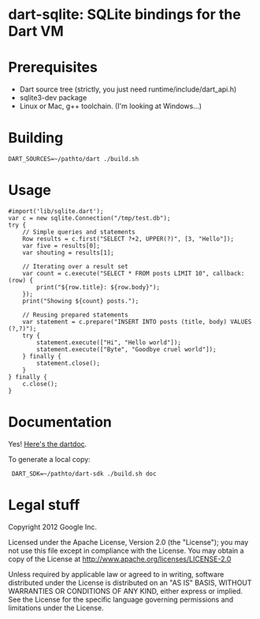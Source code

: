 dart-sqlite: SQLite bindings for the Dart VM
============================================

# Prerequisites
  * Dart source tree (strictly, you just need runtime/include/dart_api.h)
  * sqlite3-dev package
  * Linux or Mac, g++ toolchain. (I'm looking at Windows...)

# Building
    DART_SOURCES=~/pathto/dart ./build.sh

# Usage
    #import('lib/sqlite.dart');
    var c = new sqlite.Connection("/tmp/test.db");
    try {
        // Simple queries and statements
        Row results = c.first("SELECT ?+2, UPPER(?)", [3, "Hello"]);
        var five = results[0];
        var shouting = results[1];

        // Iterating over a result set
        var count = c.execute("SELECT * FROM posts LIMIT 10", callback: (row) {
            print("${row.title}: ${row.body}");
        });
        print("Showing ${count} posts.");

        // Reusing prepared statements
        var statement = c.prepare("INSERT INTO posts (title, body) VALUES (?,?)");
        try {
            statement.execute(["Hi", "Hello world"]);
            statement.execute(["Byte", "Goodbye cruel world"]);
        } finally {
            statement.close();
        }
    } finally {
        c.close();
    }

# Documentation
Yes! [Here's the dartdoc](http://sam-mccall.github.com/dart-sqlite/).

To generate a local copy:

     DART_SDK=~/pathto/dart-sdk ./build.sh doc

# Legal stuff
Copyright 2012 Google Inc.

Licensed under the Apache License, Version 2.0 (the "License");
you may not use this file except in compliance with the License.
You may obtain a copy of the License at http://www.apache.org/licenses/LICENSE-2.0

Unless required by applicable law or agreed to in writing, software
distributed under the License is distributed on an "AS IS" BASIS,
WITHOUT WARRANTIES OR CONDITIONS OF ANY KIND, either express or implied.
See the License for the specific language governing permissions and
limitations under the License.
